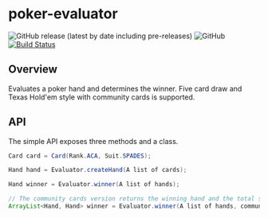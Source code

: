 
# poker-evaluator

![GitHub release (latest by date including pre-releases)](https://img.shields.io/github/v/release/chrisdimaio/poker-evaluator?include_prereleases)
![GitHub](https://img.shields.io/github/license/chrisdimaio/poker-evaluator)
[![Build Status](https://travis-ci.com/chrisdimaio/poker-evaluator.svg?branch=master)](https://travis-ci.com/chrisdimaio/poker-evaluator)

## Overview
Evaluates a poker hand and determines the winner. Five card draw and Texas Hold'em style with community cards is supported.

## API
The simple API exposes three methods and a class.

```java
Card card = Card(Rank.ACA, Suit.SPADES);
```

```java
Hand hand = Evaluator.createHand(A list of cards);
```

```java
Hand winner = Evaluator.winner(A list of hands);
```

```java
// The community cards version returns the winning hand and the total set of cards hand that won.
ArrayList<Hand, Hand> winner = Evaluator.winner(A list of hands, community cards);
```


